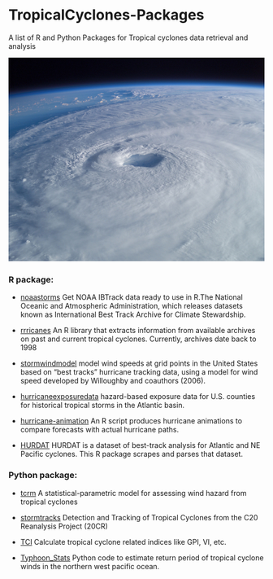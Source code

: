 # TropicalCyclones-Packages
A list of R and Python Packages for Tropical cyclones data retrieval and analysis

<p align="center">
  <img width="800" height="400" src="img/tc.jpg">
</p>


### R package:

* [noaastorms](https://github.com/basilesimon/noaastorms)
Get NOAA IBTrack data ready to use in R.The National Oceanic and Atmospheric Administration, which releases datasets known as International Best Track Archive for Climate Stewardship.


* [rrricanes](https://github.com/ropensci/rrricanes)
An R library that extracts information from available archives on past and current tropical cyclones. Currently, archives date back to 1998


* [stormwindmodel](https://github.com/geanders/stormwindmodel)
model wind speeds at grid points in the United States based on “best tracks” hurricane tracking data, using a model for wind speed developed by Willoughby and coauthors (2006).


* [hurricaneexposuredata](https://github.com/geanders/hurricaneexposuredata)
hazard-based exposure data for U.S. counties for historical tropical storms in the Atlantic basin. 

* [hurricane-animation](https://github.com/savagedata/hurricane-animation)
An R script produces hurricane animations to compare forecasts with actual hurricane paths.

* [HURDAT](https://github.com/timtrice/HURDAT)
HURDAT is a dataset of best-track analysis for Atlantic and NE Pacific cyclones. This R package scrapes and parses that dataset.

### Python package:

* [tcrm](https://github.com/GeoscienceAustralia/tcrm)
A statistical-parametric model for assessing wind hazard from tropical cyclones


* [stormtracks](https://github.com/markmuetz/stormtracks)
Detection and Tracking of Tropical Cyclones from the C20 Reanalysis Project (20CR)


* [TCI](https://github.com/wy2136/TCI)
Calculate tropical cyclone related indices like GPI, VI, etc.


* [Typhoon_Stats](https://github.com/iamjorob/Typhoon_Stats)
Python code to estimate return period of tropical cyclone winds in the northern west pacific ocean.




